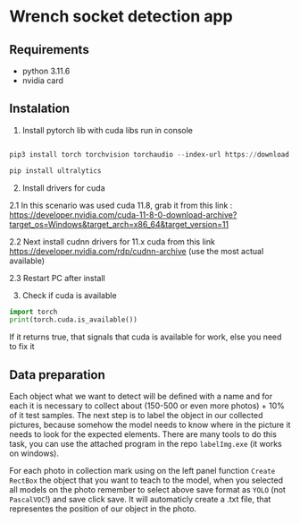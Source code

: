 # Wrench socket detection app

## Requirements

- python 3.11.6
- nvidia card


## Instalation

1. Install pytorch lib with cuda libs
run in console

```powershell

pip3 install torch torchvision torchaudio --index-url https://download.pytorch.org/whl/cu118

pip install ultralytics

```
2. Install drivers for cuda 

2.1 In this scenario was used cuda 11.8, grab it from this link : https://developer.nvidia.com/cuda-11-8-0-download-archive?target_os=Windows&target_arch=x86_64&target_version=11

2.2 Next install cudnn drivers for 11.x cuda from this link https://developer.nvidia.com/rdp/cudnn-archive (use the most actual available)

2.3 Restart PC after install

3. Check if cuda is available

```python
import torch
print(torch.cuda.is_available())
```

If it returns true, that signals that cuda is available for work, else you need to fix it

## Data preparation

Each object what we want to detect will be defined with a name and for each it is necessary to collect about (150-500 or even more photos) + 10% of it test samples. The next step is to label the object in our collected pictures, because somehow the model needs to know where in the picture it needs to look for the expected elements. There are many tools to do this task, you can use the attached program in the repo `labelImg.exe` (it works on windows). 

For each photo in collection mark using on the left panel function `Create RectBox` the object that you want to teach to the model, when you selected all models on the photo remember to select above save format as `YOLO` (not `PascalVOC`!) and save click save. It will automaticly create a .txt file, that representes the position of our object in the photo.
